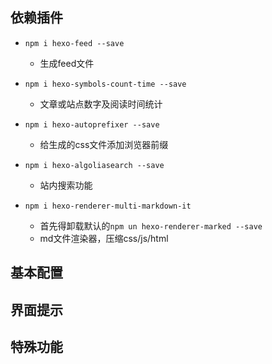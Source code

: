 ## 依赖插件

- `npm i hexo-feed --save`
  - 生成feed文件
- `npm i hexo-symbols-count-time --save`
  - 文章或站点数字及阅读时间统计
- `npm i hexo-autoprefixer --save`
  - 给生成的css文件添加浏览器前缀

- `npm i hexo-algoliasearch --save`
  - 站内搜索功能
- `npm i hexo-renderer-multi-markdown-it`
  - 首先得卸载默认的`npm un hexo-renderer-marked --save`
  - md文件渲染器，压缩css/js/html

## 基本配置

## 界面提示

## 特殊功能